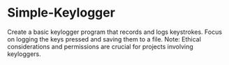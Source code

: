 # Simple-Keylogger
Create a basic keylogger program that records and logs keystrokes. Focus on logging the keys pressed and saving them to a file. Note: Ethical considerations and permissions are crucial for projects involving keyloggers.
